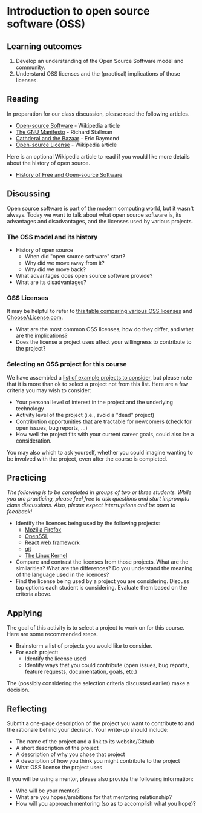 # Introduction to open source software (OSS)

## Learning outcomes

1. Develop an understanding of the Open Source Software model and community. 
2. Understand OSS licenses and the (practical) implications of those licenses.

## Reading

In preparation for our class discussion, please read the following articles.

* [Open-source Software](https://en.wikipedia.org/wiki/Open-source_software) - Wikipedia article
* [The GNU Manifesto](https://www.gnu.org/gnu/manifesto.en.html) - Richard Stallman
* [Cathderal and the Bazaar](./cathedral-bazaar.pdf) - Eric Raymond
* [Open-source License](https://en.wikipedia.org/wiki/Open-source_license) - Wikipedia article

Here is an optional Wikipedia article to read if you would like more details about the history of open source.

* [History of Free and Open-source Software](https://en.wikipedia.org/wiki/History_of_free_and_open-source_software)

## Discussing

Open source software is part of the modern computing world, but it wasn't always. Today we want to talk about what open source software is, its advantages and disadvantages, and the licenses used by various projects.

### The OSS model and its history

* History of open source
  * When did "open source software" start?
  * Why did we move away from it?
  * Why did we move back?
* What advantages does open source software provide?
* What are its disadvantages?

### OSS Licenses

It may be helpful to refer to [this table comparing various OSS licenses](https://en.wikipedia.org/wiki/Comparison_of_free_and_open-source_software_licenses) and [ChooseALicense.com](https://choosealicense.com/).

* What are the most common OSS licenses, how do they differ, and what are the implications?
* Does the license a project uses affect your willingness to contribute to the project?

### Selecting an OSS project for this course

We have assembled a [list of example projects to consider](possible-projects.md), but please note that it is more than ok to select a project not from this list. Here are a few criteria you may wish to consider:

* Your personal level of interest in the project and the underlying technology
* Activity level of the project (i.e., avoid a "dead" project)
* Contribution opportunities that are tractable for newcomers (check for open issues, bug reports, ...)
* How well the project fits with your current career goals, could also be a consideration.

You may also which to ask yourself, whether you could imagine wanting to be involved with the project, even after the course is completed.

## Practicing

*The following is to be completed in groups of two or three students. While you are practicing, please feel free to ask questions and start impromptu class discussions. Also, please expect interruptions and be open to feedback!*

* Identify the licences being used by the following projects:
  * [Mozilla Firefox](https://mozilla.org)
  * [OpenSSL](https://github.com/openssl/openssl)
  * [React web framework](https://react.dev/)
  * [git](https://git-scm.com/)
  * [The Linux Kernel](https://github.com/torvalds/linux)
* Compare and contrast the licenses from those projects.  What are the similarities? What are the differences? Do you understand the meaning of the language used in the licences? 
* Find the license being used by a project you are considering. Discuss top options each student is considering. Evaluate them based on the criteria above.

## Applying

The goal of this activity is to select a project to work on for this course. Here are some recommended steps.

* Brainstorm a list of projects you would like to consider.
* For each project:
  * Identify the license used
  * Identify ways that you could contribute (open issues, bug reports, feature requests, documentation, goals, etc.)

The (possibly considering the selection criteria discussed earlier) make a decision.

## Reflecting

Submit a one-page description of the project you want to contribute to and the rationale behind your decision. Your write-up should include:

* The name of the project and a link to its website/Github
* A short description of the project
* A description of why you chose that project
* A description of how you think you might contribute to the project
* What OSS license the project uses

If you will be using a mentor, please also provide the following information:

* Who will be your mentor?
* What are you hopes/ambitions for that mentoring relationship?
* How will you approach mentoring (so as to accomplish what you hope)?
